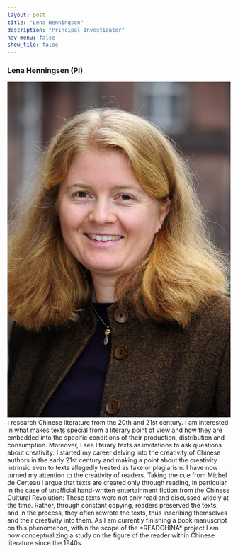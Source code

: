 ```yaml
---
layout: post
title: "Lena Henningsen"
description: "Principal Investigator"
nav-menu: false
show_tile: false
---
```


### Lena Henningsen (PI)

<div class="row">
<span class="image left"><img src="/assets/images/LenaHenningsen.JPG" alt="" title="" style=""></span>
I research Chinese literature from the 20th and 21st century. I am interested in what makes texts special from a literary point of view and how they are embedded into the specific conditions of their production, distribution and consumption. Moreover, I see literary texts as invitations to ask questions about creativity: I started my career delving into the creativity of Chinese authors in the early 21st century and making a point about the creativity intrinsic even to texts allegedly treated as fake or plagiarism. I have now turned my attention to the creativity of readers. Taking the cue from Michel de Certeau I argue that texts are created only through reading, in particular in the case of unofficial hand-written entertainment fiction from the Chinese Cultural Revolution: These texts were not only read and discussed widely at the time. Rather, through constant copying, readers preserved the texts, and in the process, they often rewrote the texts, thus inscribing themselves and their creativity into them. As I am currently finishing a book manuscript on this phenomenon, within the scope of the *READCHINA* project I am now conceptualizing a study on the figure of the reader within Chinese literature since the 1940s.

</div>
